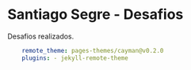 # Santiago Segre - Desafios
 
 Desafios realizados.

```yml
    remote_theme: pages-themes/cayman@v0.2.0
    plugins: - jekyll-remote-theme
```